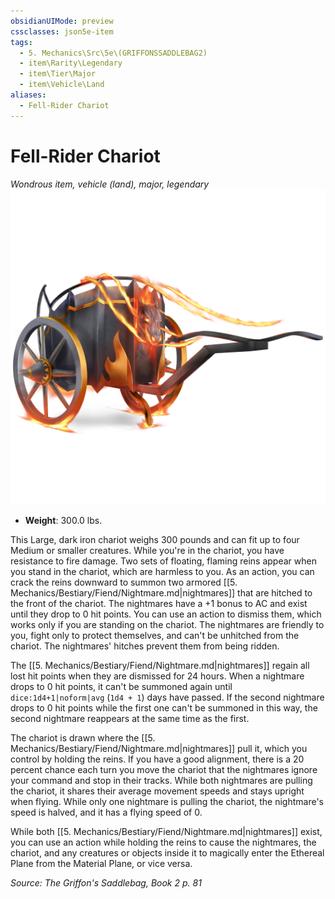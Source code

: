 ```yaml
---
obsidianUIMode: preview
cssclasses: json5e-item
tags:
  - 5. Mechanics\Src\5e\(GRIFFONSSADDLEBAG2)
  - item\Rarity\Legendary
  - item\Tier\Major
  - item\Vehicle\Land
aliases:
  - Fell-Rider Chariot
---
```

# Fell-Rider Chariot
*Wondrous item, vehicle (land), major, legendary*  
![](https://raw.githubusercontent.com/TheGiddyLimit/homebrew-img/main/img/GriffonsSaddlebag2/Items/Fell-Rider-Chariot.webp#right)  

- **Weight**: 300.0 lbs.

This Large, dark iron chariot weighs 300 pounds and can fit up to four Medium or smaller creatures. While you're in the chariot, you have resistance to fire damage. Two sets of floating, flaming reins appear when you stand in the chariot, which are harmless to you. As an action, you can crack the reins downward to summon two armored [[5. Mechanics/Bestiary/Fiend/Nightmare.md\|nightmares]] that are hitched to the front of the chariot. The nightmares have a +1 bonus to AC and exist until they drop to 0 hit points. You can use an action to dismiss them, which works only if you are standing on the chariot. The nightmares are friendly to you, fight only to protect themselves, and can't be unhitched from the chariot. The nightmares' hitches prevent them from being ridden.

The [[5. Mechanics/Bestiary/Fiend/Nightmare.md\|nightmares]] regain all lost hit points when they are dismissed for 24 hours. When a nightmare drops to 0 hit points, it can't be summoned again until `dice:1d4+1|noform|avg` (`1d4 + 1`) days have passed. If the second nightmare drops to 0 hit points while the first one can't be summoned in this way, the second nightmare reappears at the same time as the first.

The chariot is drawn where the [[5. Mechanics/Bestiary/Fiend/Nightmare.md\|nightmares]] pull it, which you control by holding the reins. If you have a good alignment, there is a 20 percent chance each turn you move the chariot that the nightmares ignore your command and stop in their tracks. While both nightmares are pulling the chariot, it shares their average movement speeds and stays upright when flying. While only one nightmare is pulling the chariot, the nightmare's speed is halved, and it has a flying speed of 0.

While both [[5. Mechanics/Bestiary/Fiend/Nightmare.md\|nightmares]] exist, you can use an action while holding the reins to cause the nightmares, the chariot, and any creatures or objects inside it to magically enter the Ethereal Plane from the Material Plane, or vice versa.

*Source: The Griffon's Saddlebag, Book 2 p. 81*
